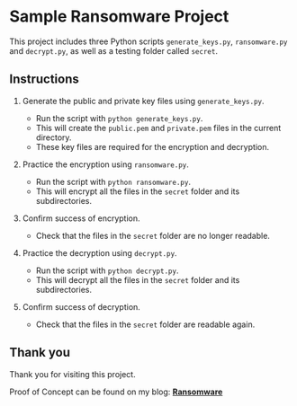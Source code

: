 # Sample Ransomware Project

This project includes three Python scripts `generate_keys.py`, `ransomware.py` and `decrypt.py`, as well as a testing folder called `secret`.

## Instructions

1. Generate the public and private key files using `generate_keys.py`.
   - Run the script with `python generate_keys.py`.
   - This will create the `public.pem` and `private.pem` files in the current directory.
   - These key files are required for the encryption and decryption.

2. Practice the encryption using `ransomware.py`.
   - Run the script with `python ransomware.py`.
   - This will encrypt all the files in the `secret` folder and its subdirectories.

3. Confirm success of encryption.
   - Check that the files in the `secret` folder are no longer readable.

4. Practice the decryption using `decrypt.py`.
   - Run the script with `python decrypt.py`.
   - This will decrypt all the files in the `secret` folder and its subdirectories.

5. Confirm success of decryption.
   - Check that the files in the `secret` folder are readable again.

## Thank you

Thank you for visiting this project.

Proof of Concept can be found on my blog: **[Ransomware](https://medium.com/@ianpeter/ransomware-project-195ec1a078eb)**
